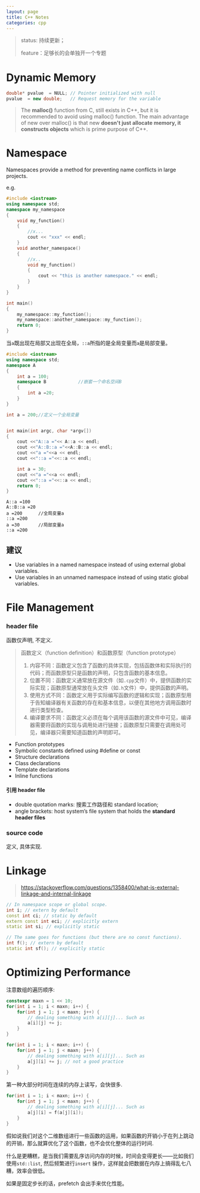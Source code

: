 ```yaml
---
layout: page
title: C++ Notes
categories: cpp
---
```


>   status: 持续更新；
>
>   feature：足够长的会单独开一个专题

# Dynamic Memory

```c++
double* pvalue  = NULL; // Pointer initialized with null
pvalue  = new double;   // Request memory for the variable
```

> The **malloc()** function from C, still exists in C++, but it is recommended to avoid using malloc() function. The main advantage of new over malloc() is that new **doesn't just allocate memory, it constructs objects** which is prime purpose of C++.

# Namespace

Namespaces provide a method for preventing name conflicts in large projects.

e.g.

```c++
#include <iostream>
using namespace std;
namespace my_namespace
{
    void my_function()
    {
        //x...
        cout << "xxx" << endl;
    }
    void another_namespace()
    {
        //x..
        void my_function()
        {
            cout << "this is another namespace." << endl;
        }
    }
}

int main()
{
    my_namespace::my_function();
    my_namespace::another_namespace::my_function();
    return 0;
}
```



当`a`既出现在局部又出现在全局，`::a`所指的是全局变量而`a`是局部变量。

```c++
#include <iostream>
using namespace std;
namespace A
{
    int a = 100;
    namespace B            //嵌套一个命名空间B
    {
        int a =20;
    }
}

int a = 200;//定义一个全局变量


int main(int argc, char *argv[])
{
    cout <<"A::a ="<< A::a << endl;
    cout <<"A::B::a ="<<A::B::a << endl;
    cout <<"a ="<<a << endl;
    cout <<"::a ="<<::a << endl;

    int a = 30;
    cout <<"a ="<<a << endl;
    cout <<"::a ="<<::a << endl;
    return 0;
}
```

```
A::a =100  
A::B::a =20
a =200      //全局变量a
::a =200
a =30       //局部变量a
::a =200 
```

## 建议

-   Use variables in a named namespace instead of using external global variables.
-   Use variables in an unnamed namespace instead of using static global variables.

# File Management

### header file

函数仅声明, 不定义.

>   函数定义（function definition）和函数原型（function prototype）
>
>   1.  内容不同：函数定义包含了函数的具体实现，包括函数体和实际执行的代码；而函数原型只是函数的声明，只包含函数的基本信息。
>   2.  位置不同：函数定义通常放在源文件（如`.cpp`文件）中，提供函数的实际实现；函数原型通常放在头文件（如`.h`文件）中，提供函数的声明。
>   3.  使用方式不同：函数定义用于实际编写函数的逻辑和实现；函数原型用于告知编译器有关函数的存在和基本信息，以便在其他地方调用函数时进行类型检查。
>   4.  编译要求不同：函数定义必须在每个调用该函数的源文件中可见，编译器需要将函数的实现与调用处进行链接；函数原型只需要在调用处可见，编译器只需要知道函数的声明即可。

-   Function prototypes
-   Symbolic constants defined using #define or const
-   Structure declarations
-   Class declarations
-   Template declarations
-   Inline functions

#### 引用 header file

-   double quotation marks: 搜索工作路径和 standard location;
-   angle brackets: host system’s file system that holds the **standard header files**

### source code

定义, 具体实现.



# Linkage

>   https://stackoverflow.com/questions/1358400/what-is-external-linkage-and-internal-linkage

```cpp
// In namespace scope or global scope.
int i; // extern by default
const int ci; // static by default
extern const int eci; // explicitly extern
static int si; // explicitly static

// The same goes for functions (but there are no const functions).
int f(); // extern by default
static int sf(); // explicitly static 
```





# Optimizing Performance

注意数组的遍历顺序:

```cpp
constexpr maxn = 1 << 10;
for(int i = 1; i < maxn; i++) {
	for(int j = 1; j < maxn; j++) {
        // dealing something with a[i][j]... Such as
        a[i][j] += j;
    }
}

for(int i = 1; i < maxn; i++) {
	for(int j = 1; j < maxn; j++) {
        // dealing something with a[i][j]... Such as
        a[j][i] += j; // not a good practice
    }
}
```

第一种大部分时间在连续的内存上读写，会快很多.

```cpp
for(int i = 1; i < maxn; i++) {
	for(int j = 1; j < maxn; j++) {
        // dealing something with a[i][j]... Such as
 		a[j][i] = f(a[j][i]);
    }
}
```



假如说我们对这个二维数组进行一些函数的运用，如果函数的开销小于在列上跳动的开销，那么就算优化了这个函数，也不会优化整体的运行时间.

什么是更糟糕，是当我们需要乱序访问内存的时候，时间会变得更长——比如我们使用`std::list`, 然后频繁进行`insert` 操作，这样就会把数据在内存上搞得乱七八糟，效率会很低。

如果是固定步长的话，prefetch 会出手来优化性能。

